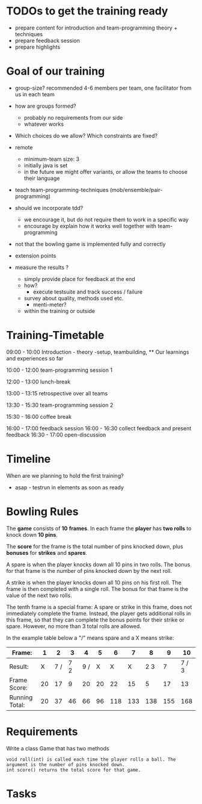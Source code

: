 # TODOs to get the training ready
* prepare content for introduction and team-programming theory + techniques
* prepare feedback session
* prepare highlights


# Goal of our training
* group-size? recommended  4-6 members per team, one facilitator from us in each team

* how are groups formed?
  * probably no requirements from our side
  * whatever works

* Which choices do we allow? Which constraints are fixed?
* remote
  * minimum-team size: 3
  * initially java is set
  * in the future we might offer variants, or allow the teams to choose their language


* teach team-programming-techniques (mob/ensemble/pair-programming)
* should we incorporate tdd?
  * we encourage it, but do not require them to work in a specific way
  * encourage by explain how it works well together with team-programming
* not that the bowling game is implemented fully and correctly

* extension points


* measure the results ?
  * simply provide place for feedback at the end
  * how?
    * execute testsuite and track success / failure
  * survey about quality, methods used etc.
    * menti-meter?
  * within the training or outside

# Training-Timetable

09:00 - 10:00 Introduction - theory -setup, teambuilding,
** Our learnings and experiences so far

10:00 - 12:00 team-programming session 1

12:00 - 13:00 lunch-break

13:00 - 13:15 retrospective over all teams

13:30 - 15:30 team-programming session 2

15:30 - 16:00 coffee break

16:00 - 17:00 feedback session
16:00 - 16:30 collect feedback and present feedback
16:30 - 17:00 open-discussion




# Timeline
When are we planning to hold the first training?
* asap - testrun in elements as soon as ready


# Bowling Rules

The **game** consists of **10** **frames**.
In each frame the **player** has **two rolls** to knock down **10 pins**.

The **score** for the frame is the total number of pins knocked down,
plus **bonuses** for **strikes** and **spares**.

A spare is when the player knocks down all 10 pins in two rolls.
The bonus for that frame is the number of pins knocked down by the next roll.

A strike is when the player knocks down all 10 pins on his first roll.
The frame is then completed with a single roll.
The bonus for that frame is the value of the next two rolls.

The tenth frame is a special frame:
A spare or strike in this frame, does not immediately complete the frame.
Instead, the player gets additional rolls in this frame, so that they
can complete the bonus points for their strike or spare. However, no more than 3 total rolls are allowed.

In the example table below a "/" means spare and a X means strike:

| Frame:         | 1   | 2   | 3   | 4   | 5   | 6   | 7   | 8   | 9   | 10    |
|----------------|-----|-----|-----|-----|-----|-----|-----|-----|-----|-------|
| Result:        | X   | 7 / | 7 2 | 9 / | X   | X   | X   | 2 3 | 7   | 7 / 3 |
| Frame Score:   | 20  | 17  | 9   | 20  | 20  | 22  | 15  | 5   | 17  | 13    |
| Running Total: | 20  | 37  | 46  | 66  | 96  | 118 | 133 | 138 | 155 | 168   |


# Requirements

Write a class Game that has two methods

    void roll(int) is called each time the player rolls a ball. The argument is the number of pins knocked down.
    int score() returns the total score for that game.

# Tasks
